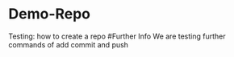 # Demo-Repo
Testing: how to create a repo 
#Further Info
We are testing further commands of add commit and push 